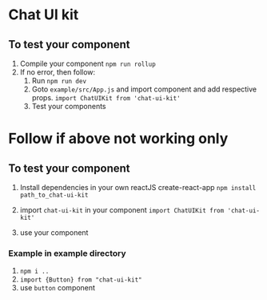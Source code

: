 # Chat UI kit

## To test your component
1. Compile your component
`npm run rollup`
2. If no error, then follow:
	1. Run `npm run dev`
	2. Goto `example/src/App.js` and import component and add respective props.
	`import ChatUIKit from 'chat-ui-kit'`
	3. Test your components

# Follow if above not working only
## To test your component
1. Install dependencies in your own reactJS create-react-app
`npm install path_to_chat-ui-kit`

2. import `chat-ui-kit` in your component
`import ChatUIKit from 'chat-ui-kit'`

3. use your component

### Example in example directory
1. `npm i ..`
2. `import {Button} from "chat-ui-kit"`
3. use `button` component